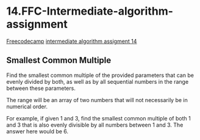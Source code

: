 # 14.FFC-Intermediate-algorithm-assignment

[Freecodecamp](https://www.freecodecamp.org/) [intermediate algorithm assigment 14](https://learn.freecodecamp.org/javascript-algorithms-and-data-structures/intermediate-algorithm-scripting/smallest-common-multiple)

## Smallest Common Multiple

Find the smallest common multiple of the provided parameters that can be evenly divided by both, as well as by all sequential numbers in the range between these parameters.

The range will be an array of two numbers that will not necessarily be in numerical order.

For example, if given 1 and 3, find the smallest common multiple of both 1 and 3 that is also evenly divisible by all numbers between 1 and 3. The answer here would be 6.